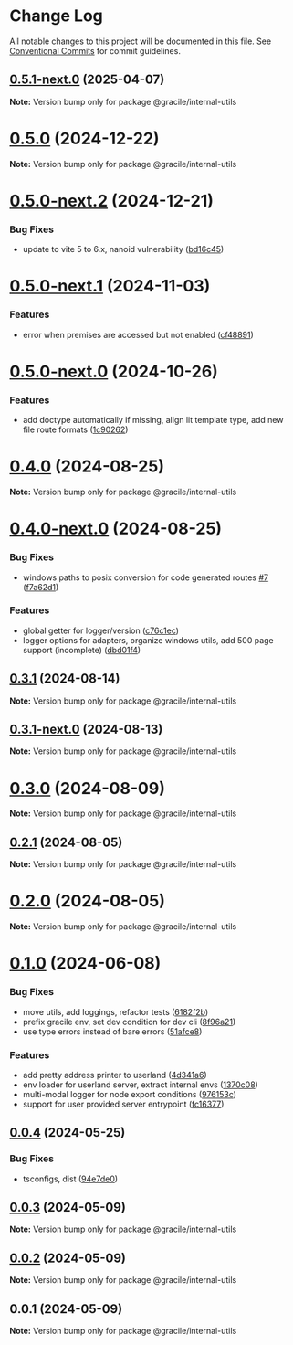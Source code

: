# Change Log

All notable changes to this project will be documented in this file.
See [Conventional Commits](https://conventionalcommits.org) for commit guidelines.

## [0.5.1-next.0](https://github.com/gracile-web/gracile/compare/@gracile/internal-utils@0.5.0...@gracile/internal-utils@0.5.1-next.0) (2025-04-07)

**Note:** Version bump only for package @gracile/internal-utils

# [0.5.0](https://github.com/gracile-web/gracile/compare/@gracile/internal-utils@0.5.0-next.2...@gracile/internal-utils@0.5.0) (2024-12-22)

**Note:** Version bump only for package @gracile/internal-utils

# [0.5.0-next.2](https://github.com/gracile-web/gracile/compare/@gracile/internal-utils@0.5.0-next.1...@gracile/internal-utils@0.5.0-next.2) (2024-12-21)

### Bug Fixes

* update to vite 5 to 6.x, nanoid vulnerability ([bd16c45](https://github.com/gracile-web/gracile/commit/bd16c45c66d09ec491cda84a09d161747ab89e57))

# [0.5.0-next.1](https://github.com/gracile-web/gracile/compare/@gracile/internal-utils@0.5.0-next.0...@gracile/internal-utils@0.5.0-next.1) (2024-11-03)

### Features

* error when premises are accessed but not enabled ([cf48891](https://github.com/gracile-web/gracile/commit/cf48891aa435505a4c19447526b893ca353cdcb8))

# [0.5.0-next.0](https://github.com/gracile-web/gracile/compare/@gracile/internal-utils@0.4.0...@gracile/internal-utils@0.5.0-next.0) (2024-10-26)

### Features

* add doctype automatically if missing, align lit template type, add new file route formats ([1c90262](https://github.com/gracile-web/gracile/commit/1c9026208ca1b58ee0e3777929ea0136e5ef715f))

# [0.4.0](https://github.com/gracile-web/gracile/compare/@gracile/internal-utils@0.4.0-next.0...@gracile/internal-utils@0.4.0) (2024-08-25)

**Note:** Version bump only for package @gracile/internal-utils

# [0.4.0-next.0](https://github.com/gracile-web/gracile/compare/@gracile/internal-utils@0.3.1...@gracile/internal-utils@0.4.0-next.0) (2024-08-25)

### Bug Fixes

* windows paths to posix conversion for code generated routes [#7](https://github.com/gracile-web/gracile/issues/7) ([f7a62d1](https://github.com/gracile-web/gracile/commit/f7a62d1f965ece24b33a3476dfd8df28aa82b7b1))

### Features

* global getter for logger/version ([c76c1ec](https://github.com/gracile-web/gracile/commit/c76c1ec1e5b6104ef5c40695768e84af5167baf9))
* logger options for adapters, organize windows utils, add 500 page support (incomplete) ([dbd01f4](https://github.com/gracile-web/gracile/commit/dbd01f4512fee435de0e28ecdd7bc3e8eb2628c4))

## [0.3.1](https://github.com/gracile-web/gracile/compare/@gracile/internal-utils@0.3.1-next.0...@gracile/internal-utils@0.3.1) (2024-08-14)

**Note:** Version bump only for package @gracile/internal-utils

## [0.3.1-next.0](https://github.com/gracile-web/gracile/compare/@gracile/internal-utils@0.3.0...@gracile/internal-utils@0.3.1-next.0) (2024-08-13)

**Note:** Version bump only for package @gracile/internal-utils

# [0.3.0](https://github.com/gracile-web/gracile/compare/@gracile/internal-utils@0.3.0-next.0...@gracile/internal-utils@0.3.0) (2024-08-09)

**Note:** Version bump only for package @gracile/internal-utils

## [0.2.1](https://github.com/gracile-web/gracile/compare/@gracile/internal-utils@0.2.0-next.1...@gracile/internal-utils@0.2.1) (2024-08-05)

**Note:** Version bump only for package @gracile/internal-utils

# [0.2.0](https://github.com/gracile-web/gracile/compare/@gracile/internal-utils@0.2.0-next.1...@gracile/internal-utils@0.2.0) (2024-08-05)

**Note:** Version bump only for package @gracile/internal-utils

# [0.1.0](https://github.com/gracile-web/gracile/compare/@gracile/internal-utils@0.0.4...@gracile/internal-utils@0.1.0) (2024-06-08)

### Bug Fixes

* move utils, add loggings, refactor tests ([6182f2b](https://github.com/gracile-web/gracile/commit/6182f2bd9694d059ec6d8cd1a57cbc379136d922))
* prefix gracile env, set dev condition for dev cli ([8f96a21](https://github.com/gracile-web/gracile/commit/8f96a2175c6d554a9e21126bdb023248a40c5647))
* use type errors instead of bare errors ([51afce8](https://github.com/gracile-web/gracile/commit/51afce83f241aabed751097a2ff06f31fd5c2d27))

### Features

* add pretty address printer to userland ([4d341a6](https://github.com/gracile-web/gracile/commit/4d341a6225c3c38af713054d82604f08769f2cb5))
* env loader for userland server, extract internal envs ([1370c08](https://github.com/gracile-web/gracile/commit/1370c08c0cabd9416f741f7eb93fc15f4906432e))
* multi-modal logger for node export conditions ([976153c](https://github.com/gracile-web/gracile/commit/976153cbc44031fa8d67c963d6b38d5e96fec7ee))
* support for user provided server entrypoint ([fc16377](https://github.com/gracile-web/gracile/commit/fc16377f34b30548c1abd055da5552445790ecbb))

## [0.0.4](https://github.com/gracile-web/gracile/compare/@gracile/internal-utils@0.0.3...@gracile/internal-utils@0.0.4) (2024-05-25)

### Bug Fixes

* tsconfigs, dist ([94e7de0](https://github.com/gracile-web/gracile/commit/94e7de079f887bee5936c8b0f8a0301f60c8b215))

## [0.0.3](https://github.com/gracile-web/gracile/compare/@gracile/internal-utils@0.0.2...@gracile/internal-utils@0.0.3) (2024-05-09)

**Note:** Version bump only for package @gracile/internal-utils

## [0.0.2](https://github.com/gracile-web/gracile/compare/@gracile/internal-utils@0.0.1...@gracile/internal-utils@0.0.2) (2024-05-09)

**Note:** Version bump only for package @gracile/internal-utils

## 0.0.1 (2024-05-09)

**Note:** Version bump only for package @gracile/internal-utils
